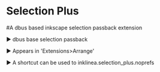 # Selection Plus

#A dbus based inkscape selection passback extension

▶ dbus base selection passback

▶ Appears in 'Extensions>Arrange'

▶ A shortcut can be used to
  inklinea.selection_plus.noprefs
